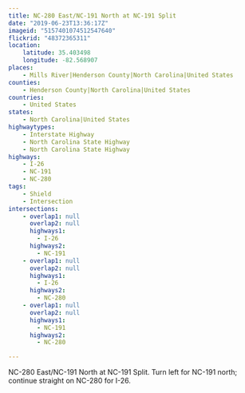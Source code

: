```yaml
---
title: NC-280 East/NC-191 North at NC-191 Split
date: "2019-06-23T13:36:17Z"
imageid: "5157401074512547640"
flickrid: "48372365311"
location:
    latitude: 35.403498
    longitude: -82.568907
places:
    - Mills River|Henderson County|North Carolina|United States
counties:
    - Henderson County|North Carolina|United States
countries:
    - United States
states:
    - North Carolina|United States
highwaytypes:
    - Interstate Highway
    - North Carolina State Highway
    - North Carolina State Highway
highways:
    - I-26
    - NC-191
    - NC-280
tags:
    - Shield
    - Intersection
intersections:
    - overlap1: null
      overlap2: null
      highways1:
        - I-26
      highways2:
        - NC-191
    - overlap1: null
      overlap2: null
      highways1:
        - I-26
      highways2:
        - NC-280
    - overlap1: null
      overlap2: null
      highways1:
        - NC-191
      highways2:
        - NC-280

---
```

NC-280 East/NC-191 North at NC-191 Split.  Turn left for NC-191 north; continue straight on NC-280 for I-26.